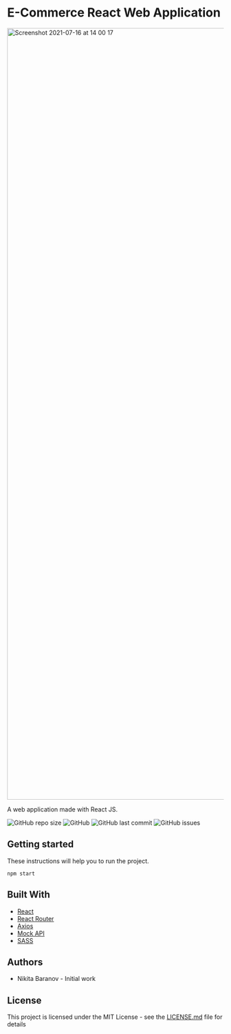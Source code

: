 # E-Commerce React Web Application 

<img width="1792" alt="Screenshot 2021-07-16 at 14 00 17" src="https://user-images.githubusercontent.com/39880364/125938064-a66341a5-aab0-46ff-a525-ea76edbedb9f.png">

A web application made with React JS.

![GitHub repo size](https://img.shields.io/github/repo-size/nikmace/object-detection)
![GitHub](https://img.shields.io/github/license/nikmace/object-detection?color=brightgreen)
![GitHub last commit](https://img.shields.io/github/last-commit/nikmace/object-detection?color=yellow&logo=JavaScript)
![GitHub issues](https://img.shields.io/github/issues/nikmace/object-detection?color=important&logo=Visual%20Studio)

## Getting started
These instructions will help you to run the project. 
```
npm start
```

## Built With
- [React](https://ru.reactjs.org/)
- [React Router](https://www.npmjs.com/package/handlebars) 
- [Axios](https://www.npmjs.com/package/axios)
- [Mock API](https://mockapi.io)
- [SASS](https://sass-lang.com/)

## Authors
- Nikita Baranov - Initial work

## License
This project is licensed under the MIT License - see the [LICENSE.md](https://github.com/nikmace/teslasteel/blob/master/LICENSE) file for details

